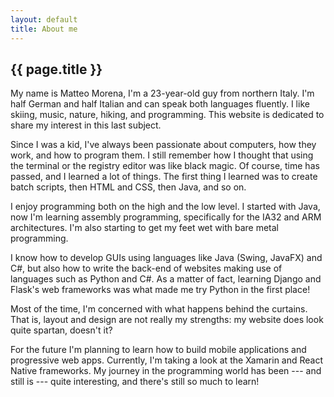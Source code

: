 ```yaml
---
layout: default
title: About me
---
```


## {{ page.title }} ##

My name is Matteo Morena, I'm a 23-year-old guy from northern Italy. I'm half German and half Italian and can speak
both languages fluently. I like skiing, music, nature, hiking, and programming. This website is dedicated to share my
interest in this last subject.

Since I was a kid, I've always been passionate about computers, how they work, and how to program them. I still
remember how I thought that using the terminal or the registry editor was like black magic. Of course, time has passed,
and I learned a lot of things. The first thing I learned was to create batch scripts, then HTML and CSS, then Java, and
so on.

I enjoy programming both on the high and the low level. I started with Java, now I'm learning assembly programming,
specifically for the IA32 and ARM architectures. I'm also starting to get my feet wet with bare metal programming.

I know how to develop GUIs using languages like Java (Swing, JavaFX) and C#, but also how to write the back-end of
websites making use of languages such as Python and C#. As a matter of fact, learning Django and Flask's web
frameworks was what made me try Python in the first place!

Most of the time, I'm concerned with what happens behind the curtains. That is, layout and design are not really my
strengths: my website does look quite spartan, doesn't it?

For the future I'm planning to learn how to build mobile applications and progressive web apps. Currently,
I'm taking a look at the Xamarin and React Native frameworks. My journey in the programming
world has been --- and still is --- quite interesting, and there's still so much to learn!